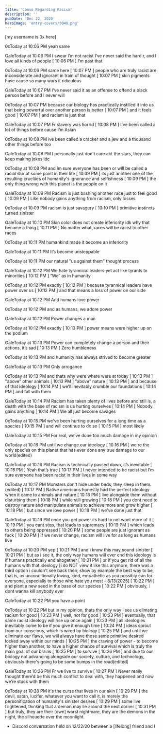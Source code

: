 ```yaml
---
title: 'Convo Regarding Racism'
description: ''
pubDate: 'Dec 22, 2020'
heroImage: 'entry-covers/0048.png'
---
```


[my username is 0x here]

0xToday at 10:06 PM
yeah same

GaleToday at 10:06 PM
I swear I’m not racist I’ve never said the hard r, and I love all kinds of people
[
10:06 PM
]
I’m past that

0xToday at 10:06 PM
same here
[
10:07 PM
]
people who are truly racist are inconsiderate and ignorant in train of thought
[
10:07 PM
]
skin pigments have cause so many wars it ridiculous

GaleToday at 10:07 PM
I’ve never said it as an offense to offend a black person before and I never will

0xToday at 10:07 PM
because our biology has practically instilled it into us that being powerful over another person is better
[
10:07 PM
]
and it feels good
[
10:07 PM
]
and racism is just that

GaleToday at 10:07 PM
Fr slavery was horrid
[
10:08 PM
]
I’ve been called a lot of things before cause I’m Asian

0xToday at 10:08 PM
ive been called a cracker and a jew and a thousand other things before too

GaleToday at 10:08 PM
I personally just don’t care abt the slurs, they can keep making jokes idc

0xToday at 10:08 PM
and im sure everyone has been or will be called a racial slur at some point in their life
[
10:09 PM
]
its just another one of the resulting cruelties of humanity's ignorance and selfishness
[
10:09 PM
]
the only thing wrong with this planet is the people on it

GaleToday at 10:09 PM
Racism is just bashing another race just to feel good
[
10:09 PM
]
Like nobody gains anything from racism, only losses

0xToday at 10:09 PM
racism is just savagery
[
10:10 PM
]
primitive instincts turned sinister

GaleToday at 10:10 PM
Skin color does not create inferiority idk why that became a thing
[
10:11 PM
]
No matter what, races will be racist to other races

0xToday at 10:11 PM
humankind made it become an inferiority

GaleToday at 10:11 PM
It’s become unstoppable

0xToday at 10:11 PM
our natural "us against them" thought process

GaleToday at 10:12 PM
We hate tyrannical leaders yet act like tyrants to minorities
[
10:12 PM
]
“We” as in humanity

0xToday at 10:12 PM
exactly
[
10:12 PM
]
because tyrannical leaders have power over us
[
10:12 PM
]
and that means a loss of power on our side

GaleToday at 10:12 PM
And humans love power

0xToday at 10:12 PM
and as humans, we adore power

GaleToday at 10:12 PM
Power changes a man

0xToday at 10:12 PM
exactly
[
10:13 PM
]
power means were higher up on the podium

GaleToday at 10:13 PM
Power can completely change a person and their actions, it’s sad
[
10:13 PM
]
Zero humbleness

0xToday at 10:13 PM
and humanity has always strived to become greater

GaleToday at 10:13 PM
Only arrogance

0xToday at 10:13 PM
and thats why were where were at today
[
10:13 PM
]
"above" other animals
[
10:13 PM
]
"above" nature
[
10:13 PM
]
and because of that ideology
[
10:14 PM
]
we'll inevitably crumble our foundations
[
10:14 PM
]
and fall with them

GaleToday at 10:14 PM
Racism has taken plenty of lives before and still is, a death with the base of racism is us hurting ourselves
[
10:14 PM
]
Nobody gains anything
[
10:14 PM
]
We all just become savages

0xToday at 10:15 PM
we've been hurting ourselves for a long time as a species
[
10:15 PM
]
and will continue to do so
[
10:15 PM
]
most likely

GaleToday at 10:15 PM
For real, we’ve done too much damage in my opinion

0xToday at 10:16 PM
until we change our ideology
[
10:16 PM
]
we're the only species on this planet that has ever done any true damage to our world(edited)

GaleToday at 10:16 PM
Racism is technically passed down, it’s inevitable
[
10:16 PM
]
Yeah that’s true
[
10:17 PM
]
I never intended to be racist but I’m sure everyone has been racist in their lives in some way

0xToday at 10:17 PM
Monsters don't hide under beds, they sleep in them.(edited)
[
10:17 PM
]
Native americans honestly had the perfect ideology when it came to animals and nature
[
10:18 PM
]
live alongside them without disturbing them
[
10:18 PM
]
while still growing
[
10:18 PM
]
you dont need to destroy nature and manipulate animals to achieve more and grow higher
[
10:18 PM
]
but since we love power
[
10:18 PM
]
we've done just that

GaleToday at 10:19 PM
once you get power its hard to not want more of it
[
10:19 PM
]
you cant stop, that leads to supremacy
[
10:19 PM
]
which leads to others being oppressed
[
10:20 PM
]
some people are just ignorant as fuck
[
10:20 PM
]
if we never change, racism will live for as long as humans live

0xToday at 10:20 PM
yep
[
10:21 PM
]
and i know this may sound sinister
[
10:21 PM
]
but as i see it, the only way humans will ever end this ideology is if humans practically end altogether
[
10:21 PM
]
or if you get rid of all the humans with that ideology [i do NOT view it like this anymore, there was a third option i couldn't see back then; show by example the best way to be, that is, as unconditionally loving, kind, empathetic as you possibly can for everyone, especially to those who hate you most - 8/13/2025]
[
10:22 PM
]
and plant a new seed in the base of our species
[
10:22 PM
]
obviously, i dont wanna kill anybody ever

GaleToday at 10:22 PM
you have a point

0xToday at 10:22 PM
but in my opinion, thats the only way i see us elimating racism for good
[
10:23 PM
]
well, not for good
[
10:23 PM
]
eventually, that same racist ideology will rise up once again
[
10:23 PM
]
all ideologies inevitably come to be if you give it enough time
[
10:24 PM
]
ideas sprout from our conscious, which is wired by biology
[
10:25 PM
]
and until we eliminate our flaws, we will always have those same primitive desired locked away within our minds
[
10:25 PM
]
the craving of power - to become higher than another, to have a higher chance of survival which is truly the main goal of our brains
[
10:25 PM
]
to survive
[
10:26 PM
]
and due to our biology not advancing alongside our society, culture, and technology, obviously there's going to be some bumps in the road(edited)

GaleToday at 10:26 PM
Fr we live to survive
[
10:27 PM
]
Never really thought there’d be this much conflict to deal with, they happened and now we’re stuck with them

0xToday at 10:28 PM
it's the curse that lives in our skin
[
10:29 PM
]
the devil, satan, lucifer, whatever you want to call it, is merely the personification of humanity's sinister desires
[
10:29 PM
]
some live frightened, thinking that a demon may lie around the next corner
[
10:31 PM
]
but truly, they are their [own] worst nightmare, they are the demons in the night, the silhouette over the moonlight.




- Discord conversation held on 12/22/20 between a [lifelong] friend and I
